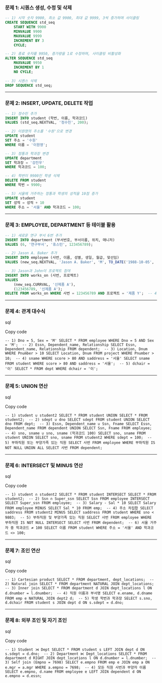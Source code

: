 ### **문제 1: 시퀀스 생성, 수정 및 삭제**

```sql
-- 1) 시작 숫자 9900, 최소 값 9900, 최대 값 9999, 3씩 증가하며 사이클링 
CREATE SEQUENCE std_seq
	START WITH 9900     
	MINVALUE 9900
	MAXVALUE 9999     
	INCREMENT BY 3     
	CYCLE;  

-- 2) 종료 숫자를 9950, 증가량을 1로 수정하며, 사이클링 비활성화 
ALTER SEQUENCE std_seq     
	MAXVALUE 9950     
	INCREMENT BY 1     
	NO CYCLE;  
	
-- 3) 시퀀스 삭제 
DROP SEQUENCE std_seq;
```

---

### **문제 2: INSERT, UPDATE, DELETE 작업**

```sql
-- 1) 정수민 추가 
INSERT INTO student (학번, 이름, 학과코드) 
VALUES (std_seq.NEXTVAL, '정수민', 200);  

-- 2) 이원영의 주소를 '수원'으로 변경 
UPDATE student 
SET 주소 = '수원' 
WHERE 이름 = '이원영';  

-- 3) 정통과 학과장 변경 
UPDATE department 
SET 학과장 = '강진우' 
WHERE 학과코드 = 100;  

-- 4) 학번이 9900인 학생 삭제 
DELETE FROM student 
WHERE 학번 = 9900;  

-- 5) 서울에 거주하는 정통과 학생의 성적을 10점 증가 
UPDATE student 
SET 성적 = 성적 + 10 
WHERE 주소 = '서울' AND 학과코드 = 100;
```

---

### **문제 3: EMPLOYEE, DEPARTMENT 등 테이블 활용**

```sql
-- 1) 새로운 연구 부서 6번 추가 
INSERT INTO department (부서번호, 부서이름, 위치, 매니저) 
VALUES (6, '연구부서', '휴스턴', 123456789);  

-- 2) Jason A. Baker 추가 
INSERT INTO employee (사번, 이름, 성별, 생일, 월급, 맞선임) 
VALUES (new_seq.NEXTVAL, 'Jason A. Baker', 'M', TO_DATE('1988-10-05', 'YYYY-MM-DD'), 20000, 'John');  

-- 3) Jason과 John이 프로젝트 참여 
INSERT INTO works_on (사번, 프로젝트) 
VALUES 
	(new_seq.CURRVAL, '신제품 A'), 
	(123456789, '신제품 A');  
DELETE FROM works_on WHERE 사번 = 123456789 AND 프로젝트 = '제품 Y';  -- 4) Jason의 가족 추가 INSERT INTO dependent (사번, 이름, 관계, 생일) VALUES (new_seq.CURRVAL, 'Jack', '아들', TO_DATE('2002-07-05', 'YYYY-MM-DD'));
```

---

### **문제 4: 관계 대수식**

sql

Copy code

`-- 1) Dno = 5, Sex = 'M' SELECT * FROM employee WHERE Dno = 5 AND Sex = 'M';  -- 2) Essn, Dependent_name, Relationship SELECT Essn, Dependent_name, Relationship FROM dependent;  -- 3) Location, Dnum WHERE Pnumber > 10 SELECT Location, Dnum FROM project WHERE Pnumber > 10;  -- 4) sname WHERE score > 80 AND saddress = '서울' SELECT sname FROM student WHERE score > 80 AND saddress = '서울';  -- 5) dchair = '이' SELECT * FROM dept WHERE dchair = '이';`

---

### **문제 5: UNION 연산**

sql

Copy code

`-- 1) student ∪ student2 SELECT * FROM student UNION SELECT * FROM student2;  -- 2) sdept ∪ dno SELECT sdept FROM student UNION SELECT dno FROM dept;  -- 3) Essn, Dependent_name ∪ Ssn, Fname SELECT Essn, Dependent_name FROM dependent UNION SELECT Ssn, Fname FROM employee;  -- 4) sno, sname ∪ sno, sname (학과코드 100) SELECT sno, sname FROM student UNION SELECT sno, sname FROM student2 WHERE sdept = 100;  -- 5) 부하직원 또는 부양가족 있는 직원 SELECT 사번 FROM employee WHERE 부하직원 IS NOT NULL UNION ALL SELECT 사번 FROM dependent;`

---

### **문제 6: INTERSECT 및 MINUS 연산**

sql

Copy code

`-- 1) student ∩ student2 SELECT * FROM student INTERSECT SELECT * FROM student2;  -- 2) Ssn ∩ Super_ssn SELECT Ssn FROM employee INTERSECT SELECT Super_ssn FROM employee;  -- 3) Salary - Sal * 10 SELECT Salary FROM employee MINUS SELECT Sal * 10 FROM emp;  -- 4) 주소 차집합 SELECT saddress FROM student2 MINUS SELECT saddress FROM student WHERE sno < 9803;  -- 5) 부하직원 및 부양가족 있는 직원 SELECT 사번 FROM employee WHERE 부하직원 IS NOT NULL INTERSECT SELECT 사번 FROM dependent;  -- 6) 서울 거주자 중 학과코드 ≠ 100 SELECT 이름 FROM student WHERE 주소 = '서울' AND 학과코드 <> 100;`

---

### **문제 7: 조인 연산**

sql

Copy code

`-- 1) Cartesian product SELECT * FROM department, dept_locations;  -- 2) Natural join SELECT * FROM department NATURAL JOIN dept_locations;  -- 3) Inner join SELECT * FROM department d JOIN dept_locations l ON d.dnumber = l.dnumber;  -- 4) 직원 이름과 부서명 SELECT e.ename, d.dname FROM emp e NATURAL JOIN dept2 d;  -- 5) 학생 학번과 학과장 SELECT s.sno, d.dchair FROM student s JOIN dept d ON s.sdept = d.dno;`

---

### **문제 8: 외부 조인 및 자기 조인**

sql

Copy code

`-- 1) Student ⋊ Dept SELECT * FROM student s LEFT JOIN dept d ON s.sdept = d.dno;  -- 2) Department ⋉ Dept_locations SELECT * FROM department d RIGHT JOIN dept_locations l ON d.dnumber = l.dnumber;  -- 3) Self join (Empno = 7698) SELECT e.empno FROM emp e JOIN emp a ON e.mgr = a.mgr WHERE a.empno = 7698;  -- 4) 모든 직원 사번과 부양자 이름 SELECT e.empno, d.name FROM employee e LEFT JOIN dependent d ON e.empno = d.essn;`